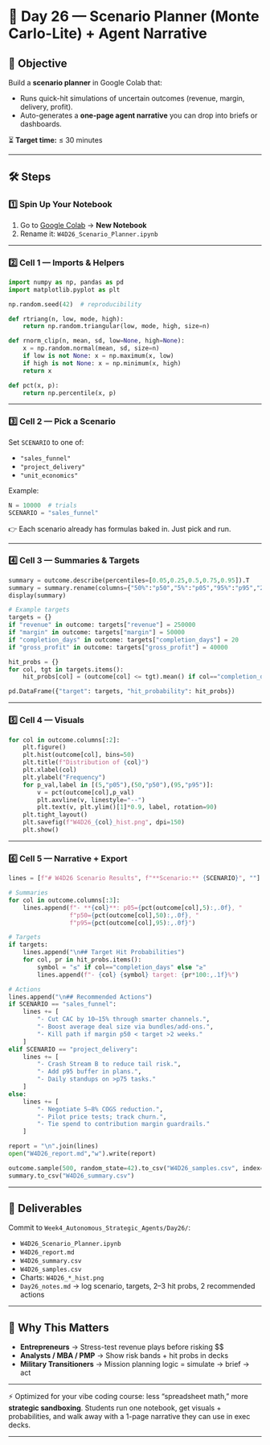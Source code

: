 # 🎲 Day 26 — Scenario Planner (Monte Carlo-Lite) + Agent Narrative

## 📌 Objective

Build a **scenario planner** in Google Colab that:

* Runs quick-hit simulations of uncertain outcomes (revenue, margin, delivery, profit).
* Auto-generates a **one-page agent narrative** you can drop into briefs or dashboards.

⏳ **Target time:** ≤ 30 minutes

---

## 🛠 Steps

### 1️⃣ Spin Up Your Notebook

1. Go to [Google Colab](https://colab.research.google.com) → **New Notebook**
2. Rename it: `W4D26_Scenario_Planner.ipynb`

---

### 2️⃣ Cell 1 — Imports & Helpers

```python
import numpy as np, pandas as pd
import matplotlib.pyplot as plt

np.random.seed(42)  # reproducibility

def rtriang(n, low, mode, high):
    return np.random.triangular(low, mode, high, size=n)

def rnorm_clip(n, mean, sd, low=None, high=None):
    x = np.random.normal(mean, sd, size=n)
    if low is not None: x = np.maximum(x, low)
    if high is not None: x = np.minimum(x, high)
    return x

def pct(x, p):
    return np.percentile(x, p)
```

---

### 3️⃣ Cell 2 — Pick a Scenario

Set `SCENARIO` to one of:

* `"sales_funnel"`
* `"project_delivery"`
* `"unit_economics"`

Example:

```python
N = 10000  # trials
SCENARIO = "sales_funnel"
```

👉 Each scenario already has formulas baked in. Just pick and run.

---

### 4️⃣ Cell 3 — Summaries & Targets

```python
summary = outcome.describe(percentiles=[0.05,0.25,0.5,0.75,0.95]).T
summary = summary.rename(columns={"50%":"p50","5%":"p05","95%":"p95","25%":"p25","75%":"p75"})
display(summary)

# Example targets
targets = {}
if "revenue" in outcome: targets["revenue"] = 250000
if "margin" in outcome: targets["margin"] = 50000
if "completion_days" in outcome: targets["completion_days"] = 20
if "gross_profit" in outcome: targets["gross_profit"] = 40000

hit_probs = {}
for col, tgt in targets.items():
    hit_probs[col] = (outcome[col] <= tgt).mean() if col=="completion_days" else (outcome[col] >= tgt).mean()

pd.DataFrame({"target": targets, "hit_probability": hit_probs})
```

---

### 5️⃣ Cell 4 — Visuals

```python
for col in outcome.columns[:2]:
    plt.figure()
    plt.hist(outcome[col], bins=50)
    plt.title(f"Distribution of {col}")
    plt.xlabel(col)
    plt.ylabel("Frequency")
    for p_val,label in [(5,"p05"),(50,"p50"),(95,"p95")]:
        v = pct(outcome[col],p_val)
        plt.axvline(v, linestyle="--")
        plt.text(v, plt.ylim()[1]*0.9, label, rotation=90)
    plt.tight_layout()
    plt.savefig(f"W4D26_{col}_hist.png", dpi=150)
    plt.show()
```

---

### 6️⃣ Cell 5 — Narrative + Export

```python
lines = [f"# W4D26 Scenario Results", f"**Scenario:** {SCENARIO}", ""]

# Summaries
for col in outcome.columns[:3]:
    lines.append(f"- **{col}**: p05={pct(outcome[col],5):,.0f}, "
                 f"p50={pct(outcome[col],50):,.0f}, "
                 f"p95={pct(outcome[col],95):,.0f}")

# Targets
if targets:
    lines.append("\n## Target Hit Probabilities")
    for col, pr in hit_probs.items():
        symbol = "≤" if col=="completion_days" else "≥"
        lines.append(f"- {col} {symbol} target: {pr*100:,.1f}%")

# Actions
lines.append("\n## Recommended Actions")
if SCENARIO == "sales_funnel":
    lines += [
        "- Cut CAC by 10–15% through smarter channels.",
        "- Boost average deal size via bundles/add-ons.",
        "- Kill path if margin p50 < target >2 weeks."
    ]
elif SCENARIO == "project_delivery":
    lines += [
        "- Crash Stream B to reduce tail risk.",
        "- Add p95 buffer in plans.",
        "- Daily standups on >p75 tasks."
    ]
else:
    lines += [
        "- Negotiate 5–8% COGS reduction.",
        "- Pilot price tests; track churn.",
        "- Tie spend to contribution margin guardrails."
    ]

report = "\n".join(lines)
open("W4D26_report.md","w").write(report)

outcome.sample(500, random_state=42).to_csv("W4D26_samples.csv", index=False)
summary.to_csv("W4D26_summary.csv")
```

---

## 📂 Deliverables

Commit to `Week4_Autonomous_Strategic_Agents/Day26/`:

* `W4D26_Scenario_Planner.ipynb`
* `W4D26_report.md`
* `W4D26_summary.csv`
* `W4D26_samples.csv`
* Charts: `W4D26_*_hist.png`
* `Day26_notes.md` → log scenario, targets, 2–3 hit probs, 2 recommended actions

---

## 🎯 Why This Matters

* **Entrepreneurs** → Stress-test revenue plays before risking \$\$
* **Analysts / MBA / PMP** → Show risk bands + hit probs in decks
* **Military Transitioners** → Mission planning logic = simulate → brief → act

---

⚡ Optimized for your vibe coding course: less “spreadsheet math,” more **strategic sandboxing**.
Students run one notebook, get visuals + probabilities, and walk away with a 1-page narrative they can use in exec decks.

---


